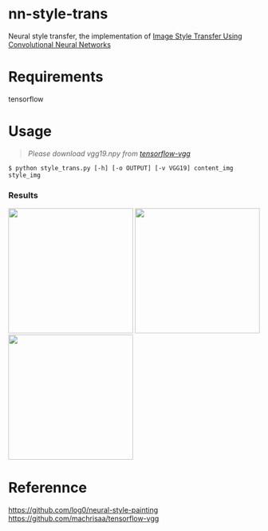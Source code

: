 # nn-style-trans
Neural style transfer, the implementation of [Image Style Transfer Using Convolutional Neural Networks](http://www.cv-foundation.org/openaccess/content_cvpr_2016/papers/Gatys_Image_Style_Transfer_CVPR_2016_paper.pdf)

# Requirements
tensorflow

# Usage
>*Please download vgg19.npy from [tensorflow-vgg](https://github.com/machrisaa/tensorflow-vgg)*

`$ python style_trans.py [-h] [-o OUTPUT] [-v VGG19] content_img style_img`  

### Results
<img src=https://github.com/catfishking/nn-style-trans/blob/master/image/ntu2.png?raw width=250px> <img src=https://github.com/catfishking/nn-style-trans/blob/master/image/StarryNight.jpg?raw width=250px> <img src=http://i.imgur.com/YwDI90D.jpg width=250px>

# Referennce
https://github.com/log0/neural-style-painting  
https://github.com/machrisaa/tensorflow-vgg
